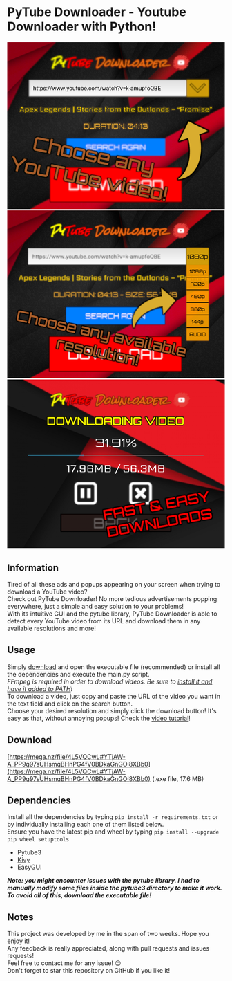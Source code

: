 # PyTube Downloader - Youtube Downloader with Python!

![](images/screenshot1.png)
![](images/screenshot2.png)
![](images/screenshot3.png)

## Information
Tired of all these ads and popups appearing on your screen when trying to download a YouTube video?\
Check out PyTube Downloader! No more tedious advertisements popping everywhere, just a simple and easy solution to your problems!\
With its intuitive GUI and the pytube library, PyTube Downloader is able to detect every YouTube video from its URL and download them in any available resolutions and more!

## Usage
Simply <a href="https://mega.nz/file/4L5VQCwL#YTjAW-A_PP9q97sUHsmqBHnPG4fV0BDkaGnGOI8XBb0" target="_blank">download</a> and open the executable file (recommended) or install all the dependencies and execute the main.py script.\
*FFmpeg is required in order to download videos. Be sure to <a href="https://www.wikihow.com/Install-FFmpeg-on-Windows" target="_blank">install it and have it added to PATH</a>!*\
To download a video, just copy and paste the URL of the video you want in the text field and click on the search button.\
Choose your desired resolution and simply click the download button! It's easy as that, without annoying popups!
Check the <a href="https://youtu.be/oWKE2u6k6zA" target="_blank">video tutorial</a>!

## Download
[https://mega.nz/file/4L5VQCwL#YTjAW-A_PP9q97sUHsmqBHnPG4fV0BDkaGnGOI8XBb0](https://mega.nz/file/4L5VQCwL#YTjAW-A_PP9q97sUHsmqBHnPG4fV0BDkaGnGOI8XBb0) (.exe file, 17.6 MB)

## Dependencies
Install all the dependencies by typing ```pip install -r requirements.txt``` or by individually installing each one of them listed below.\
Ensure you have the latest pip and wheel by typing ```pip install --upgrade pip wheel setuptools```

- Pytube3
- <a href="https://kivy.org/doc/stable/installation/installation-windows.html" target="_blank">Kivy</a>
- EasyGUI

**_Note: you might encounter issues with the pytube library. I had to manually modify some files inside the pytube3 directory to make it work. To avoid all of this, download the executable file!_**

## Notes
This project was developed by me in the span of two weeks. Hope you enjoy it!\
Any feedback is really appreciated, along with pull requests and issues requests!\
Feel free to contact me for any issue! :blush:\
Don't forget to star this repository on GitHub if you like it!

